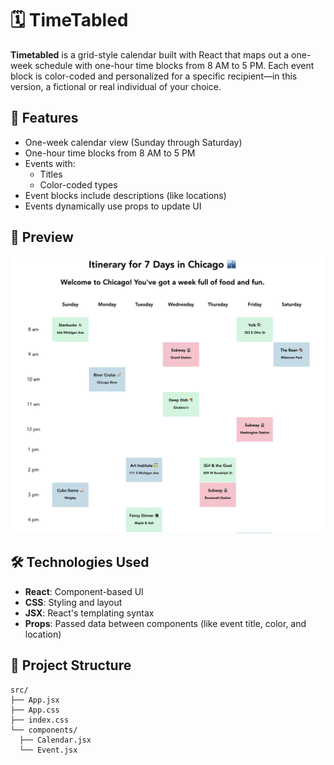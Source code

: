 # 🗓️ TimeTabled
**Timetabled** is a grid-style calendar built with React that maps out a one-week schedule with one-hour time blocks from 8 AM to 5 PM. Each event block is color-coded and personalized for a specific recipient—in this version, a fictional or real individual of your choice.

## 🚀 Features
- One-week calendar view (Sunday through Saturday)
- One-hour time blocks from 8 AM to 5 PM
- Events with:
  - Titles
  - Color-coded types
- Event blocks include descriptions (like locations)
- Events dynamically use props to update UI

## 📸 Preview
<img src="./public/preview.jpg" alt="Bet Preview" width="850"/>

## 🛠️ Technologies Used
- **React**: Component-based UI
- **CSS**: Styling and layout
- **JSX**: React's templating syntax
- **Props**: Passed data between components (like event title, color, and location)

## 📁 Project Structure
```
src/
├── App.jsx
├── App.css
├── index.css
└── components/
  ├── Calendar.jsx
  └── Event.jsx
````